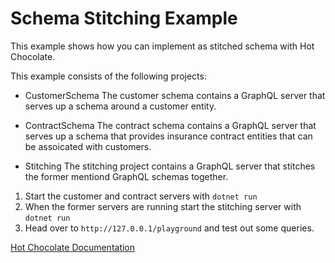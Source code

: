 # Schema Stitching Example

This example shows how you can implement as stitched schema with Hot Chocolate.

This example consists of the following projects:

- CustomerSchema
  The customer schema contains a GraphQL server that serves up a schema around a customer entity.

- ContractSchema
  The contract schema contains a GraphQL server that serves up a schema that provides insurance contract entities that can be assoicated with customers.

- Stitching
  The stitching project contains a GraphQL server that stitches the former mentiond GraphQL schemas together.

1. Start the customer and contract servers with `dotnet run`
2. When the former servers are running start the stitching server with `dotnet run`
3. Head over to `http://127.0.0.1/playground` and test out some queries.

[Hot Chocolate Documentation](https://hotchocolate.io)
